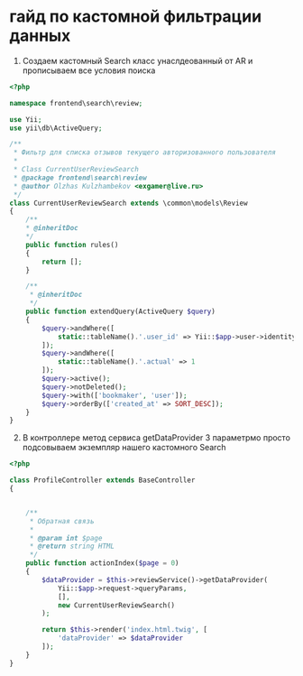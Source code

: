 # гайд по кастомной фильтрации данных 

1. Создаем кастомный Search класс унаслдеованный от AR и прописываем все условия поиска

```php
<?php

namespace frontend\search\review;

use Yii;
use yii\db\ActiveQuery;

/**
 * Фильтр для списка отзывов текущего авторизованного пользователя
 *
 * Class CurrentUserReviewSearch
 * @package frontend\search\review
 * @author Olzhas Kulzhambekov <exgamer@live.ru>
 */
class CurrentUserReviewSearch extends \common\models\Review
{
    /**
    * @inheritDoc
    */
    public function rules()
    {
        return [];
    }

    /**
     * @inheritDoc
     */
    public function extendQuery(ActiveQuery $query)
    {
        $query->andWhere([
            static::tableName().'.user_id' => Yii::$app->user->identity->id
        ]);
        $query->andWhere([
            static::tableName().'.actual' => 1
        ]);
        $query->active();
        $query->notDeleted();
        $query->with(['bookmaker', 'user']);
        $query->orderBy(['created_at' => SORT_DESC]);
    }
}
```

2. В контроллере метод сервиса getDataProvider 3 параметрмо просто подсовываем экземпляр нашего кастомного Search

```php
<?php

class ProfileController extends BaseController
{


    /**
     * Обратная связь
     *
     * @param int $page
     * @return string HTML
     */
    public function actionIndex($page = 0)
    {
        $dataProvider = $this->reviewService()->getDataProvider(
            Yii::$app->request->queryParams,
            [],
            new CurrentUserReviewSearch()
        );

        return $this->render('index.html.twig', [
            'dataProvider' => $dataProvider
        ]);
    }
}

```